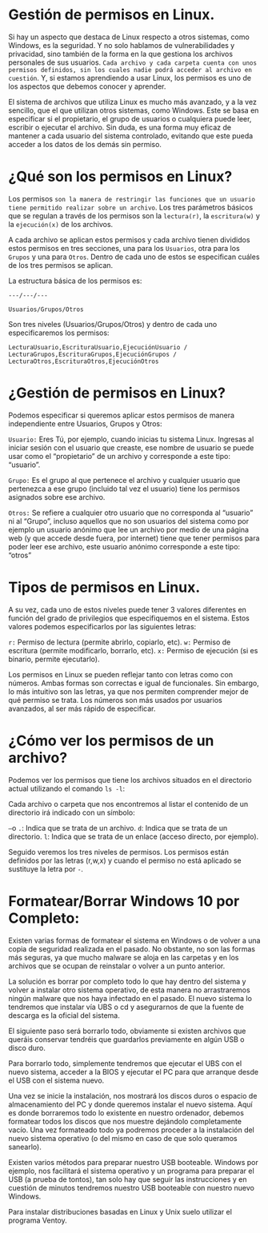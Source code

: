 # Gestión de permisos en Linux.

Si hay un aspecto que destaca de Linux respecto a otros sistemas, como Windows, es la seguridad. Y no solo hablamos de vulnerabilidades
y privacidad, sino también de la forma en la que gestiona los archivos personales de sus usuarios. ``Cada archivo y cada carpeta cuenta
con unos permisos definidos, sin los cuales nadie podrá acceder al archivo en cuestión``. Y, si estamos aprendiendo a usar Linux, los 
permisos es uno de los aspectos que debemos conocer y aprender.

El sistema de archivos que utiliza Linux es mucho más avanzado, y a la vez sencillo, que el que utilizan otros sistemas, como Windows. Este se 
basa en especificar si el propietario, el grupo de usuarios o cualquiera puede leer, escribir o ejecutar el archivo. Sin duda, es una forma muy 
eficaz de mantener a cada usuario del sistema controlado, evitando que este pueda acceder a los datos de los demás sin permiso.

# ¿Qué son los permisos en Linux?

Los permisos ``son la manera de restringir las funciones que un usuario tiene permitido realizar sobre un archivo``.
Los tres parámetros básicos que se regulan a través de los permisos son la ``lectura(r)``, la ``escritura(w)`` y la ``ejecución(x)`` de los archivos.

A cada archivo se aplican estos permisos y cada archivo tienen divididos estos permisos en tres secciones, una para los ``Usuarios``, otra para los
``Grupos`` y una para ``Otros``. Dentro de cada uno de estos se especifican cuáles de los tres permisos se aplican.

La estructura básica de los permisos es:

    ---/---/---
    
    Usuarios/Grupos/Otros
    
Son tres niveles (Usuarios/Grupos/Otros) y dentro de cada uno especificaremos los permisos:

    LecturaUsuario,EscrituraUsuario,EjecuciónUsuario / LecturaGrupos,EscrituraGrupos,EjecuciónGrupos / LecturaOtros,EscrituraOtros,EjecuciónOtros  


# ¿Gestión de permisos en Linux?

Podemos especificar si queremos aplicar estos permisos de manera independiente entre Usuarios, Grupos y Otros: 

``Usuario:`` Eres Tú, por ejemplo, cuando inicias tu sistema Linux. Ingresas al iniciar sesión con el usuario que creaste, ese nombre de usuario se
puede usar como el “propietario” de un archivo y corresponde a este tipo: “usuario”.

``Grupo:`` Es el grupo al que pertenece el archivo y cualquier usuario que pertenezca a ese grupo (incluido tal vez el usuario) tiene los permisos
asignados sobre ese archivo.

``Otros:`` Se refiere a cualquier otro usuario que no corresponda al “usuario” ni al “Grupo”, incluso aquellos que no son usuarios del sistema
como por ejemplo un usuario anónimo que lee un archivo por medio de una página web (y que accede desde fuera, por internet) tiene que tener
permisos para poder leer ese archivo, este usuario anónimo corresponde a este tipo: “otros”

# Tipos de permisos en Linux.

 A su vez, cada uno de estos niveles puede tener 3 valores diferentes en función del grado de privilegios que especifiquemos en el sistema. Estos
 valores podemos especificarlos por las siguientes letras:

``r:`` Permiso de lectura (permite abrirlo, copiarlo, etc).
``w:`` Permiso de escritura (permite modificarlo, borrarlo, etc).
``x:`` Permiso de ejecución (si es binario, permite ejecutarlo).

Los permisos en Linux se pueden reflejar tanto con letras como con números. Ambas formas son correctas e igual de funcionales. Sin embargo, lo más
intuitivo son las letras, ya que nos permiten comprender mejor de qué permiso se trata. Los números son más usados por usuarios avanzados, al ser
más rápido de especificar.

# ¿Cómo ver los permisos de un archivo?

Podemos ver los permisos que tiene los archivos situados en el directorio actual utilizando el comando ``ls -l``:

Cada archivo o carpeta que nos encontremos al listar el contenido de un directorio irá indicado con un símbolo:

``–``o ``.``: Indica que se trata de un archivo.
``d``: Indica que se trata de un directorio.
``l``: Indica que se trata de un enlace (acceso directo, por ejemplo).

Seguido veremos los tres niveles de permisos. Los permisos están definidos por las letras (r,w,x) y cuando el permiso no está aplicado se sustituye la
letra por ``-``.


# Formatear/Borrar Windows 10 por Completo:

Existen varias formas de formatear el sistema en Windows o de volver a una copia de seguridad realizada en el pasado. No obstante, no son las formas más seguras, ya que mucho malware se aloja en las carpetas y en los archivos que se ocupan de reinstalar o volver a un punto anterior.

La solución es borrar por completo todo lo que hay dentro del sistema y volver a instalar otro sistema operativo, de esta manera no arrastraremos ningún malware
que nos haya infectado en el pasado. El nuevo sistema lo tendremos que instalar vía UBS o cd y asegurarnos de que la fuente de descarga es la oficial del sistema.

El siguiente paso será borrarlo todo, obviamente si existen archivos que queráis conservar tendréis que guardarlos previamente en algún USB o disco duro. 

Para borrarlo todo, simplemente tendremos que ejecutar el UBS con el nuevo sistema, acceder a la BIOS y ejecutar el PC para que arranque desde el USB con el sistema
nuevo. 

Una vez se inicie la instalación, nos mostrará los discos duros o espacio de almacenamiento del PC y donde queremos instalar el nuevo sistema. Aquí es donde 
borraremos todo lo existente en nuestro ordenador, debemos formatear todos los discos que nos muestre dejándolo completamente vacío. Una vez formateado todo ya
podremos proceder a la instalación del nuevo sistema operativo (o del mismo en caso de que solo queramos sanearlo).

Existen varios métodos para preparar nuestro USB booteable. Windows por ejemplo, nos facilitará el sistema operativo y un programa para preparar el USB (a prueba de 
tontos), tan solo hay que seguir las instrucciones y en cuestión de minutos tendremos nuestro USB booteable con nuestro nuevo Windows.

Para instalar distribuciones basadas en Linux y Unix suelo utilizar el programa Ventoy.










